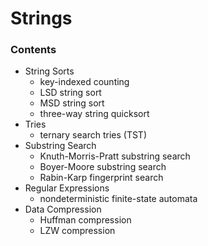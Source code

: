 Strings
=======

### Contents

- String Sorts
  - key-indexed counting
  - LSD string sort
  - MSD string sort
  - three-way string quicksort
- Tries
  - ternary search tries (TST)
- Substring Search
  - Knuth-Morris-Pratt substring search
  - Boyer-Moore substring search
  - Rabin-Karp fingerprint search
- Regular Expressions
  - nondeterministic finite-state automata
- Data Compression
  - Huffman compression
  - LZW compression
  
